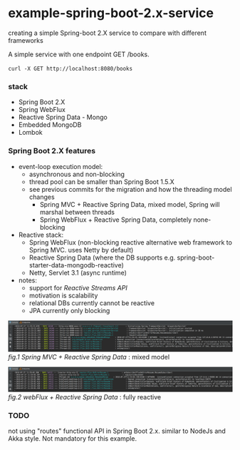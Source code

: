# example-spring-boot-2.x-service
creating a simple Spring-boot 2.X service to compare with different frameworks

A simple service with one endpoint GET /books. 

`curl -X GET http://localhost:8080/books`

### stack
- Spring Boot 2.X
- Spring WebFlux
- Reactive Spring Data - Mongo
- Embedded MongoDB 
- Lombok

### Spring Boot 2.X features
* event-loop execution model:
    - asynchronous and non-blocking
    - thread pool can be smaller than Spring Boot 1.5.X
    - see previous commits for the migration and how the threading model changes
        - Spring MVC + Reactive Spring Data, mixed model, Spring will marshal between threads
        - Spring WebFlux + Reactive Spring Data, completely none-blocking
* Reactive stack:
    - Spring WebFlux (non-blocking reactive alternative web framework to Spring MVC. uses Netty by default)
    - Reactive Spring Data (where the DB supports e.g. spring-boot-starter-data-mongodb-reactive)
    - Netty, Servlet 3.1 (async runtime)
* notes:
    - support for _Reactive Streams API_
    - motivation is scalability
    - relational DBs currently cannot be reactive
    - JPA currently only blocking


![springMvc_reactiveSpringData_handling.png](springMvc_reactiveSpringData_handling.png)
_fig.1 Spring MVC + Reactive Spring Data_ : mixed model


![webFlux_reactiveSpringData_handling.png](webFlux_reactiveSpringData_handling.png)
_fig.2 webFlux + Reactive Spring Data_ : fully reactive



### TODO
not using "routes" functional API in Spring Boot 2.x. similar to NodeJs and Akka style. Not mandatory for this example. 